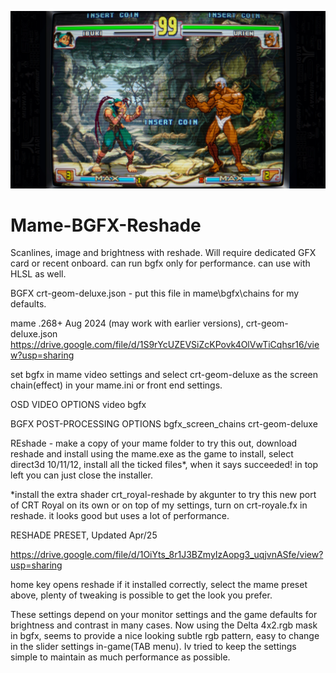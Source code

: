 ![Alt text](https://github.com/JBW-byte/Mame-BGFX-Reshade/blob/main/vwuwyv2fltse1.webp)


# Mame-BGFX-Reshade
Scanlines, image and brightness with reshade. Will require dedicated GFX card or recent onboard. can run bgfx only for performance. can use with HLSL as well.


BGFX crt-geom-deluxe.json - put this file in mame\bgfx\chains for my defaults.

mame .268+ Aug 2024 (may work with earlier versions), crt-geom-deluxe.json https://drive.google.com/file/d/1S9rYcUZEVSiZcKPovk4OlVwTiCqhsr16/view?usp=sharing

set bgfx in mame video settings and select crt-geom-deluxe as the screen chain(effect) in your mame.ini or front end settings.

OSD VIDEO OPTIONS
video bgfx

BGFX POST-PROCESSING OPTIONS
bgfx_screen_chains crt-geom-deluxe

REshade - make a copy of your mame folder to try this out, download reshade and install using the mame.exe as the game to install, select direct3d 10/11/12, install all the ticked files*, when it says succeeded! in top left you can just close the installer.

*install the extra shader crt_royal-reshade by akgunter to try this new port of CRT Royal on its own or on top of my settings, turn on crt-royale.fx in reshade. it looks good but uses a lot of performance.

RESHADE PRESET, Updated Apr/25

https://drive.google.com/file/d/1OiYts_8r1J3BZmyIzAopg3_uqjvnASfe/view?usp=sharing

home key opens reshade if it installed correctly, select the mame preset above, plenty of tweaking is possible to get the look you prefer.

These settings depend on your monitor settings and the game defaults for brightness and contrast in many cases.
Now using the Delta 4x2.rgb mask in bgfx, seems to provide a nice looking subtle rgb pattern, easy to change in the slider settings in-game(TAB menu). Iv tried to keep the settings simple to maintain as much performance as possible.

